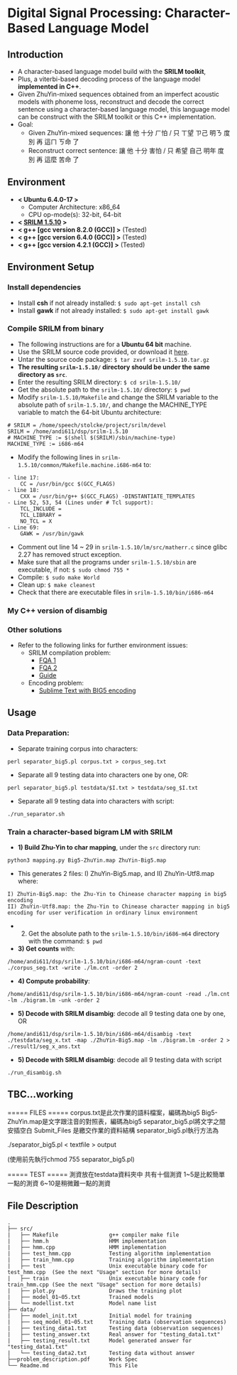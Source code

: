 # Digital Signal Processing: Character-Based Language Model


## Introduction
- A character-based language model build with the **SRILM toolkit**,
- Plus, a viterbi-based decoding process of the language model **implemented in C++**.
- Given ZhuYin-mixed sequences obtained from an imperfect acoustic models with phoneme loss, reconstruct and decode the correct sentence using a character-based language model, this language model can be construct with the SRILM toolkit or this C++ implementation.
- Goal:
    - Given ZhuYin-mixed sequences: 讓 他 十分 ㄏ怕 / 只 ㄒ望 ㄗ己 明ㄋ 度 別 再 這ㄇ ㄎ命 了
    - Reconstruct correct sentence: 讓 他 十分 害怕 / 只 希望 自己 明年 度 別 再 這麼 苦命 了


## Environment
* **< Ubuntu 6.4.0-17 >**    
    * Computer Architecture: x86_64
    * CPU op-mode(s): 32-bit, 64-bit           
* **< [SRILM 1.5.10](http://www.speech.sri.com/projects/srilm/) >**
* **< g++ [gcc version 8.2.0 (GCC)] >** (Tested)
* **< g++ [gcc version 6.4.0 (GCC)] >** (Tested)
* **< g++ [gcc version 4.2.1 (GCC)] >** (Tested)
 

## Environment Setup

### Install dependencies
- Install **csh** if not already installed: `$ sudo apt-get install csh`
- Install **gawk** if not already installed: `$ sudo apt-get install gawk`

### Compile SRILM from binary
- The following instructions are for a **Ubuntu 64 bit** machine.
![]()
- Use the SRILM source code provided, or download it [here](http://speech.ee.ntu.edu.tw/homework/DSP_HW3/srilm-1.5.10.tar.gz).
- Untar the source code package: `$ tar zxvf srilm-1.5.10.tar.gz`
- **The resulting `srilm-1.5.10/` directory should be under the same directory as `src`**.
- Enter the resulting SRILM directory: `$ cd srilm-1.5.10/`
- Get the absolute path to the `srilm-1.5.10/` directory: `$ pwd`
- Modify `srilm-1.5.10/Makefile` and change the SRILM variable to the absolute path of `srilm-1.5.10/`, and change the MACHINE_TYPE variable to match the 64-bit Ubuntu architecture:
```
# SRILM = /home/speech/stolcke/project/srilm/devel
SRILM = /home/andi611/dsp/srilm-1.5.10
# MACHINE_TYPE := $(shell $(SRILM)/sbin/machine-type)
MACHINE_TYPE := i686-m64
```
- Modify the following lines in `srilm-1.5.10/common/Makefile.machine.i686-m64` to:
```
- line 17: 
    CC = /usr/bin/gcc $(GCC_FLAGS)
- line 18: 
    CXX = /usr/bin/g++ $(GCC_FLAGS) -DINSTANTIATE_TEMPLATES
- Line 52, 53, 54 (Lines under # Tcl support):    
    TCL_INCLUDE =
    TCL_LIBRARY =
    NO_TCL = X
- Line 69: 
    GAWK = /usr/bin/gawk
```
- Comment out line 14 ~ 29 in `srilm-1.5.10/lm/src/matherr.c` since glibc 2.27 has removed struct exception.
- Make sure that all the programs under `srilm-1.5.10/sbin` are executable, if not: `$ sudo chmod 755 *`
- Compile: `$ sudo make World`
- Clean up: `$ make cleanest`
- Check that there are executable files in `srilm-1.5.10/bin/i686-m64`

### My C++ version of disambig

### Other solutions
- Refer to the following links for further environment issues:
    - SRILM compilation problem:
        - [FQA 1](http://speech.ee.ntu.edu.tw/DSP2018Autumn/hw3/faq.html)
        - [FQA 2](http://speech.ee.ntu.edu.tw/DSP2018Autumn/hw3/faq.html)
        - [Guide](http://www.52nlp.cn/ubuntu-64-bit-system-srilm-configuration)
    - Encoding problem:
        - [Sublime Text with BIG5 encoding](https://ephrain.net/sublime-text-%E8%AE%93-sublime-text-%E6%94%AF%E6%8F%B4-big5-%E7%B7%A8%E7%A2%BC%E7%9A%84%E6%96%87%E5%AD%97%E6%AA%94/)


## Usage

### Data Preparation:
- Separate training corpus into characters:
```
perl separator_big5.pl corpus.txt > corpus_seg.txt
```
- Separate all 9 testing data into characters one by one, OR: 
```
perl separator_big5.pl testdata/$I.txt > testdata/seg_$I.txt
```
- Separate all 9 testing data into characters with script: 
```
./run_separator.sh
```

### Train a character-based bigram LM with SRILM
- **1) Build Zhu-Yin to char mapping**, under the `src` directory run:
```
python3 mapping.py Big5-ZhuYin.map ZhuYin-Big5.map
```
- This generates 2 files: I) ZhuYin-Big5.map, and II) ZhuYin-Utf8.map where:
```
I) ZhuYin-Big5.map: the Zhu-Yin to Chinease character mapping in big5 encoding
II) ZhuYin-Utf8.map: the Zhu-Yin to Chinease character mapping in big5 encoding for user verification in ordinary linux environment
```
- 2) Get the absolute path to the `srilm-1.5.10/bin/i686-m64` directory with the command: `$ pwd`
- **3) Get counts** with:
```
/home/andi611/dsp/srilm-1.5.10/bin/i686-m64/ngram-count -text ./corpus_seg.txt -write ./lm.cnt -order 2
```
- **4) Compute probability**:
```
/home/andi611/dsp/srilm-1.5.10/bin/i686-m64/ngram-count -read ./lm.cnt -lm ./bigram.lm -unk -order 2
```
- **5) Decode with SRILM disambig**: decode all 9 testing data one by one, OR
```
/home/andi611/dsp/srilm-1.5.10/bin/i686-m64/disambig -text ./testdata/seg_x.txt -map ./ZhuYin-Big5.map -lm ./bigram.lm -order 2 > ./result1/seg_x_ans.txt
```
- **5) Decode with SRILM disambig**: decode all 9 testing data with script
```
./run_disambig.sh
```




## TBC...working
 ===== FILES =====
corpus.txt是此次作業的語料檔案，編碼為big5
Big5-ZhuYin.map是文字跟注音的對照表，編碼為big5
separator_big5.pl將文字之間安插空白
Submit_Files 是繳交作業的資料結構
separator_big5.pl執行方法為

  ./separator_big5.pl < textfile > output

(使用前先執行chmod 755 separator_big5.pl)

===== TEST =====
測資放在testdata資料夾中
共有十個測資
1~5是比較簡單一點的測資
6~10是稍微難一點的測資


## File Description
```
.
├── src/
|   ├── Makefile                g++ compiler make file
|   ├── hmm.h                   HMM implementation
|   ├── hmm.cpp                 HMM implementation
|   ├── test_hmm.cpp            Testing algorithm implementation
|   ├── train_hmm.cpp           Training algorithm implementation
|   ├── test                    Unix executable binary code for test_hmm.cpp  (See the next "Usage" section for more details)
|   ├── train                   Unix executable binary code for train_hmm.cpp (See the next "Usage" section for more details)
|   ├── plot.py                 Draws the training plot
|   ├── model_01~05.txt         Trained models
|   └── modellist.txt           Model name list
├── data/
|   ├── model_init.txt          Initial model for training
|   ├── seq_model_01~05.txt     Training data (observation sequences)
|   ├── testing_data1.txt       Testing data (observation sequences)
|   ├── testing_answer.txt      Real answer for "testing_data1.txt"
|   ├── testing_result.txt      Model generated answer for "testing_data1.txt"
|   └── testing_data2.txt       Testing data without answer
├──problem_description.pdf      Work Spec
└── Readme.md                   This File
```